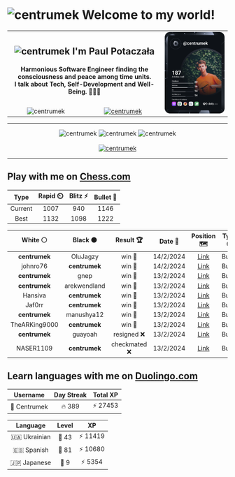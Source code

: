 <h1>
  <img
    src="https://emojis.slackmojis.com/emojis/images/1531849430/4246/blob-sunglasses.gif"
    width="30"
    alt="centrumek"
  />
  Welcome to my world!
</h1>

<table>
  <tbody>
    <tr>
      <td align="center" width="70%" colspan="2">
        <h2>
          <img
            src="https://raw.githubusercontent.com/MartinHeinz/MartinHeinz/master/wave.gif"
            width="30px"
            alt="centrumek"
          />
          I'm Paul Potaczała
        </h2>
        <h4>
          Harmonious Software Engineer finding the consciousness and peace among time units.
          <br/>
          I talk about Tech, Self-Development and Well-Being. 🌿🧘🚀
        </h4>
      </td>
      <td width="30%" rowspan="2">
        <a href="https://app.daily.dev/centrumek">
          <img
            src="./devcard.svg"
            alt="centrumek"
          />
        </a>
      </td>
    </tr>
    <tr align="center">
      <td>
        <img
          src="https://komarev.com/ghpvc/?username=centrumek&label=visitors&color=0e75b6&style=flat"
          alt="centrumek"
        >
      </td>
      <td>
        <a href="https://stackoverflow.com/users/14496012/centrumek">
          <img
            src="https://stackoverflow.com/users/flair/14496012.png?theme=dark"
            alt="centrumek"
          >
        </a>
      </td>
    </tr>
  </tbody>
</table>

---
<div align="center">
  <img 
    src="https://github-readme-stats.vercel.app/api?username=centrumek&show_icons=true&count_private=true&theme=dark&hide_border=true&hide=issues,contribs&bg_color=00000000"
    alt="centrumek"
  />
  <img
    src="https://github-readme-stats.vercel.app/api/top-langs/?username=centrumek&layout=compact&hide_border=true&theme=dark&bg_color=00000000&langs_count=6&exclude_repo=air-statistic-app"
    alt="centrumek"
  />
  <img 
    src="https://github-readme-streak-stats.herokuapp.com?user=centrumek&theme=dark&hide_border=true&background=FFFFFF00"
    alt="centrumek"
  />
  <br/>
  <br/>
  <a href="https://www.buymeacoffee.com/centrumek">
    <img
      src="https://cdn.buymeacoffee.com/buttons/v2/default-orange.png"
      height="50"
      width="210"
      alt="centrumek"
    />
  </a>
</div>

---

## Play with me on [Chess.com](https://www.chess.com/member/centrumek)

<div align="center">
<!--START_SECTION:chessStats-->
<!-- Automatically generated with https://github.com/Balastrong/chess-stats-action -->

| Type | Rapid ⏲️ | Blitz ⚡ | Bullet 🔫 |
|:---:|:---:|:---:|:---:|
| Current | 1007 | 940 | 1146 |
| Best | 1132 | 1098 | 1222 |

| White ⚪ | Black ⚫ | Result 🏆 | Date 📅 | Position 🗺️ | Type 🕕 |
|:---:|:---:|:---:|:---:|:---:|:---:|
| **centrumek** | OluJagzy | win 🥇 | 14/2/2024 | <a href="http://www.ee.unb.ca/cgi-bin/tervo/fen.pl?select=8/5k2/p4b2/1pP3p1/6K1/8/8/8 b - -">Link</a> | Bullet |
| johnro76 | **centrumek** | win 🥇 | 14/2/2024 | <a href="http://www.ee.unb.ca/cgi-bin/tervo/fen.pl?select=rnbqkbnr/pppp1ppp/4p3/8/4P3/8/PPPP1PPP/RNBQKBNR w KQkq -">Link</a> | Bullet |
| **centrumek** | gnep | win 🥇 | 13/2/2024 | <a href="http://www.ee.unb.ca/cgi-bin/tervo/fen.pl?select=8/pp3pkb/2p5/3p4/3P4/1K3p2/PP2rB2/8 b - -">Link</a> | Bullet |
| **centrumek** | arekwendland | win 🥇 | 13/2/2024 | <a href="http://www.ee.unb.ca/cgi-bin/tervo/fen.pl?select=8/5pk1/8/6r1/7p/7R/6p1/6K1 b - -">Link</a> | Bullet |
| Hansiva | **centrumek** | win 🥇 | 13/2/2024 | <a href="http://www.ee.unb.ca/cgi-bin/tervo/fen.pl?select=8/k4q2/8/p4r2/1pPKP2p/P2P4/1P6/8 w - -">Link</a> | Bullet |
| Jaf0rr | **centrumek** | win 🥇 | 13/2/2024 | <a href="http://www.ee.unb.ca/cgi-bin/tervo/fen.pl?select=n7/7R/p1k1b1p1/1p6/8/B1Pn3P/PP4P1/6K1 w - -">Link</a> | Bullet |
| **centrumek** | manushya12 | win 🥇 | 13/2/2024 | <a href="http://www.ee.unb.ca/cgi-bin/tervo/fen.pl?select=3Q4/3R2pp/5pk1/1p6/7q/P3r2P/6P1/5K1R b - -">Link</a> | Bullet |
| TheARKing9000 | **centrumek** | win 🥇 | 13/2/2024 | <a href="http://www.ee.unb.ca/cgi-bin/tervo/fen.pl?select=r5r1/4k3/p1pp1p1p/2p5/P3Pp2/RP1P1b2/2P2P1P/5RK1 w - -">Link</a> | Bullet |
| **centrumek** | guayoah | resigned ❌ | 13/2/2024 | <a href="http://www.ee.unb.ca/cgi-bin/tervo/fen.pl?select=1rb1r1k1/pp3ppp/8/8/2q5/5PK1/6PP/7R w - -">Link</a> | Bullet |
| NASER1109 | **centrumek** | checkmated ❌ | 13/2/2024 | <a href="http://www.ee.unb.ca/cgi-bin/tervo/fen.pl?select=r2q1br1/8/3pR2p/p2Q1kp1/B1P2p2/2B4P/5PP1/R5K1 b - -">Link</a> | Bullet |

<!--END_SECTION:chessStats-->
</div>

## Learn languages with me on [Duolingo.com](https://www.duolingo.com/profile/Centrumek)

<div align="center">
<!--START_SECTION:duolingoStats-->
<!-- Automatically generated with https://github.com/centrumek/duolingo-readme-stats-->

| Username | Day Streak | Total XP |
|:---:|:---:|:---:|
| 👤 Centrumek | 🔥 389 | ⚡ 27453 |

| Language | Level | XP |
|:---:|:---:|:---:|
| 🇺🇦 Ukrainian | 👑 43 | ⚡ 11419 |
| 🇪🇸 Spanish | 👑 81 | ⚡ 10680 |
| 🇯🇵 Japanese | 👑 9 | ⚡ 5354 |

<!--END_SECTION:duolingoStats-->
</div>
<!--
**centrumek/centrumek** is a ✨ _special_ ✨ repository because its `README.md` (this file) appears on your GitHub profile.

Here are some ideas to get you started:

- 🔭 I’m currently working on ...
- 🌱 I’m currently learning ...
- 👯 I’m looking to collaborate on ...
- 🤔 I’m looking for help with ...
- 💬 Ask me about ...
- 📫 How to reach me: ...
- 😄 Pronouns: ...
- ⚡ Fun fact: ...
-->
